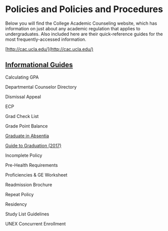 # Policies and Policies and Procedures

Below you will find the College Academic Counseling website, which has information on just about any academic regulation that applies to undergraduates. Also included here are their quick-reference guides for the most frequently-accessed information.

[http://cac.ucla.edu/](http://cac.ucla.edu/)

## [Informational Guides](#informational-guides)

Calculating GPA

Departmental Counselor Directory

Dismissal Appeal

ECP

Grad Check List

Grade Point Balance

[Graduate in Absentia](http://cac.ucla.edu/wp-content/uploads/2016/02/GraduationInAbsentia.pdf)

[Guide to Graduation (2017)](http://economics.ucla.edu/wp-content/uploads/2016/09/Guide-to-Graduation-2017_updated.pdf)

Incomplete Policy

Pre-Health Requirements

Proficiencies & GE Worksheet

Readmission Brochure

Repeat Policy

Residency

Study List Guidelines

UNEX Concurrent Enrollment

